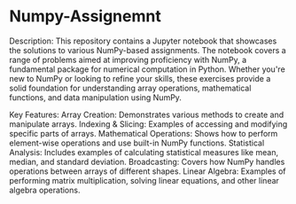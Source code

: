 # Numpy-Assignemnt

Description:
This repository contains a Jupyter notebook that showcases the solutions to various NumPy-based assignments. The notebook covers a range of problems aimed at improving proficiency with NumPy, a fundamental package for numerical computation in Python. Whether you're new to NumPy or looking to refine your skills, these exercises provide a solid foundation for understanding array operations, mathematical functions, and data manipulation using NumPy.

Key Features:
Array Creation: Demonstrates various methods to create and manipulate arrays.
Indexing & Slicing: Examples of accessing and modifying specific parts of arrays.
Mathematical Operations: Shows how to perform element-wise operations and use built-in NumPy functions.
Statistical Analysis: Includes examples of calculating statistical measures like mean, median, and standard deviation.
Broadcasting: Covers how NumPy handles operations between arrays of different shapes.
Linear Algebra: Examples of performing matrix multiplication, solving linear equations, and other linear algebra operations.
